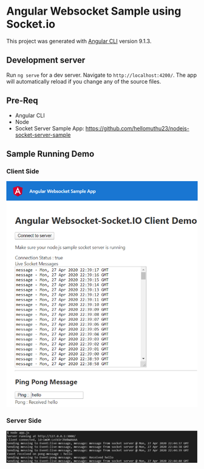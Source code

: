 # Angular Websocket Sample using Socket.io

This project was generated with [Angular CLI](https://github.com/angular/angular-cli) version 9.1.3.

## Development server

Run `ng serve` for a dev server. Navigate to `http://localhost:4200/`. The app will automatically reload if you change any of the source files.

## Pre-Req

- Angular CLI
- Node
- Socket Server Sample App: https://github.com/hellomuthu23/nodejs-socket-server-sample

## Sample Running Demo

### Client Side

![Client side demo](./images/client-side-demo.png?raw=true "Client Side Demo")

### Server Side

![Server side demo](./images/server-side-demo.png?raw=true "Server Side Demo")
